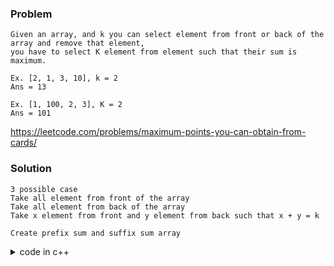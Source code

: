 ### Problem
```
Given an array, and k you can select element from front or back of the array and remove that element,
you have to select K element from element such that their sum is maximum.

Ex. [2, 1, 3, 10], k = 2
Ans = 13

Ex. [1, 100, 2, 3], K = 2
Ans = 101
```
https://leetcode.com/problems/maximum-points-you-can-obtain-from-cards/

### Solution
```
3 possible case
Take all element from front of the array
Take all element from back of the array
Take x element from front and y element from back such that x + y = k

Create prefix sum and suffix sum array
```

<details>
  <summary>code in c++</summary>

```cpp
int solve(vector<int> arr, int k)
{
    int n = arr.size();
    vector<int> suffix(n + 1, 0);
    for(int i = n - 1; i >= 0; i--) {
        suffix[i] += suffix[i + 1];
        suffix[i] += arr[i];
    }

    int ans = 0;
    int prefix = 0;
    for(int i = 0; i < k; i++)
    {
        ans = max(ans, prefix + suffix[n - (k - i)]);
        prefix += arr[i];
    }
    ans = max(ans, prefix);
    return ans;
}
```
</details>  
